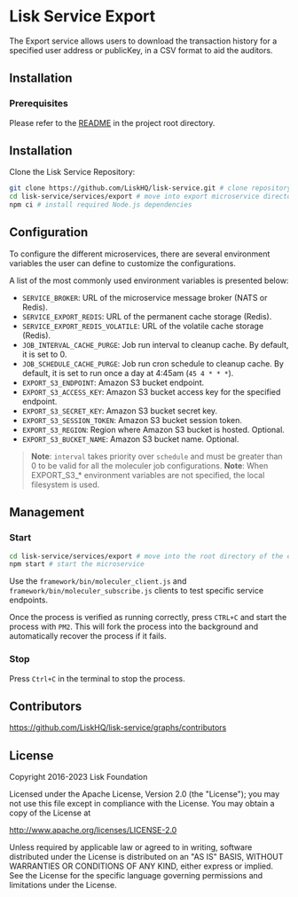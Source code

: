 # Lisk Service Export

The Export service allows users to download the transaction history for a specified user address or publicKey, in a CSV format to aid the auditors.

## Installation

### Prerequisites

Please refer to the [README](../../README.md) in the project root directory.

## Installation

Clone the Lisk Service Repository:

```bash
git clone https://github.com/LiskHQ/lisk-service.git # clone repository
cd lisk-service/services/export # move into export microservice directory
npm ci # install required Node.js dependencies
```

## Configuration

To configure the different microservices, there are several environment variables the user can define to customize the configurations.

A list of the most commonly used environment variables is presented below:

- `SERVICE_BROKER`: URL of the microservice message broker (NATS or Redis).
- `SERVICE_EXPORT_REDIS`: URL of the permanent cache storage (Redis).
- `SERVICE_EXPORT_REDIS_VOLATILE`: URL of the volatile cache storage (Redis).
- `JOB_INTERVAL_CACHE_PURGE`: Job run interval to cleanup cache. By default, it is set to 0.
- `JOB_SCHEDULE_CACHE_PURGE`: Job run cron schedule to cleanup cache. By default, it is set to run once a day at 4:45am (`45 4 * * *`).
- `EXPORT_S3_ENDPOINT`: Amazon S3 bucket endpoint.
- `EXPORT_S3_ACCESS_KEY`: Amazon S3 bucket access key for the specified endpoint.
- `EXPORT_S3_SECRET_KEY`: Amazon S3 bucket secret key.
- `EXPORT_S3_SESSION_TOKEN`: Amazon S3 bucket session token.
- `EXPORT_S3_REGION`: Region where Amazon S3 bucket is hosted. Optional.
- `EXPORT_S3_BUCKET_NAME`: Amazon S3 bucket name. Optional.

> **Note**: `interval` takes priority over `schedule` and must be greater than 0 to be valid for all the moleculer job configurations.
> **Note**: When EXPORT_S3_* environment variables are not specified, the local filesystem is used.

## Management

### Start

```bash
cd lisk-service/services/export # move into the root directory of the export microservice
npm start # start the microservice
```

Use the `framework/bin/moleculer_client.js` and `framework/bin/moleculer_subscribe.js` clients to test specific service endpoints.

Once the process is verified as running correctly, press `CTRL+C` and start the process with `PM2`. This will fork the process into the background and automatically recover the process if it fails.

### Stop

Press `Ctrl+C` in the terminal to stop the process.

## Contributors

https://github.com/LiskHQ/lisk-service/graphs/contributors

## License

Copyright 2016-2023 Lisk Foundation

Licensed under the Apache License, Version 2.0 (the "License");
you may not use this file except in compliance with the License.
You may obtain a copy of the License at

http://www.apache.org/licenses/LICENSE-2.0

Unless required by applicable law or agreed to in writing, software
distributed under the License is distributed on an "AS IS" BASIS,
WITHOUT WARRANTIES OR CONDITIONS OF ANY KIND, either express or implied.
See the License for the specific language governing permissions and
limitations under the License.

[lisk documentation site]: https://lisk.com/documentation
